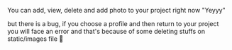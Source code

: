 You can add, view, delete and add photo to your project right now "Yeyyy"
 
but there is a bug, if you choose a profile and then return to your project you will face an error and that's because of some deleting stuffs on static/images file 🫠
